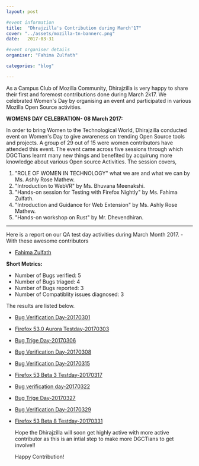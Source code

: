 ```yaml
---
layout: post

#event information
title:  "Dhrajzilla's Contribution during March'17"
cover: "../assets/mozilla-tn-bannerc.png"
date:   2017-03-31

#event organiser details
organiser: "Fahima Zulfath"

categories: "blog"

---
```


  As a Campus Club of Mozilla Community, Dhirajzilla is very happy to share their first and foremost contributions done during March 2k17.
We celebrated Women's Day by organising an event and participated in various Mozilla Open Source activities.

**WOMENS DAY CELEBRATION- 08 March 2017:**
 
  In order to bring Women to the Technological World, Dhirajzilla conducted event on Women's Day to give awareness on trending Open Source tools and projects. A group of 29 out of 15 were women contributors have attended this event. The event came across five sessions through which DGCTians learnt many new things and benefited by acquirung more knowledge about various Open source Activities. The session covers,

   1. "ROLE OF WOMEN IN TECHNOLOGY" what we are and what we can by Ms. Ashly Rose Mathew.
   2. "Introduction to WebVR" by Ms. Bhuvana Meenakshi.
   3. "Hands-on session for Testing with Firefox Nightly" by Ms. Fahima Zulfath.
   4. "Introduction and Guidance for Web Extension" by Ms. Ashly Rose Mathew.
   5. "Hands-on workshop on Rust" by Mr. Dhevendhiran.
   
--------------------------------------------------------------------------------------------------------------------------------
 
 Here is a report on our QA test day activities during March Month 2017.
-With these awesome contributors

 * [Fahima Zulfath](https://twitter.com/FahimaZulfath) 
 
 **Short Metrics:**
 
 * Number of Bugs verified: 5
 * Number of Bugs triaged: 4
 * Number of Bugs reported: 3
 * Number of Compatiblity issues diagnosed: 3
 
 The results are listed below.

- [Bug Verification Day-20170301](https://public.etherpad-mozilla.org/p/MozillaIN_QA_Bug_Verification_day_20170301)
- [Firefox 53.0 Aurora Testday-20170303](https://public.etherpad-mozilla.org/p/MozillaIN_QA_Test_Day-20170303)
- [Bug Trige Day-20170306](https://public.etherpad-mozilla.org/p/MozillaIN_QA_Bug_Triage_Day_20170306)
- [Bug Verification Day-20170308](https://public.etherpad-mozilla.org/p/MozillaIN_QA_Bug_verification_Day_20170308)
- [Bug Verification Day-20170315](https://public.etherpad-mozilla.org/p/MozillaIN_QA_Bug_Verification_Day_20170315)
- [Firefox 53 Beta 3 Testday-20170317](https://public.etherpad-mozilla.org/p/MozillaIN_QA_Firefox_53_Beta_3_Testday)
- [Bug verification day-20170322](https://public.etherpad-mozilla.org/p/MozillaIN_QA_Bug_Verification_Day_20170322)
- [Bug Trige Day-20170327](https://public.etherpad-mozilla.org/p/MozillaIN_QA_Bug_Triage_Day_20170327)
- [Bug Verification Day-20170329](https://public.etherpad-mozilla.org/p/MozillaIN_QA_Bug_Verification_day_20170329)
- [Firefox 53 Beta 8 Testday-20170331](https://public.etherpad-mozilla.org/p/MozillaIN_QA_Firefox_53_Beta_8_Testday)


   Hope the Dhirajzilla will soon get highly active with more active contributor as this is an intial step to make more DGCTians to get involve!!
   
   Happy Contribution!
    
   
   
   
     

